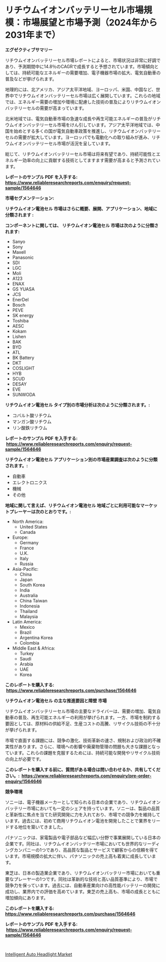 <p><h1>リチウムイオンバッテリーセル市場規模：市場展望と市場予測（2024年から2031年まで）</h1></p><p><strong>エグゼクティブサマリー</strong></p>
<p><p>リチウムイオンバッテリーセル市場レポートによると、市場状況は非常に好調であり、予測期間中に14.8％のCAGRで成長すると予想されています。市場傾向としては、持続可能なエネルギーの需要増加、電子機器市場の拡大、電気自動車の普及などが挙げられます。</p><p>地理的には、北アメリカ、アジア太平洋地域、ヨーロッパ、米国、中国など、世界中でリチウムイオンバッテリーセル市場は広く展開しています。これらの地域では、エネルギー需要の増加や環境に配慮した技術の普及によりリチウムイオンバッテリーセルの需要が高まっています。</p><p>北米地域では、電気自動車市場の急速な成長や再生可能エネルギーの普及がリチウムイオンバッテリーセル市場をけん引しています。アジア太平洋地域では、中国を始めとする多くの国が電気自動車政策を推進し、リチウムイオンバッテリーセルの需要が拡大しています。ヨーロッパでも電動化への取り組みが進み、リチウムイオンバッテリーセル市場が活況を呈しています。</p><p>総じて、リチウムイオンバッテリーセル市場は将来有望であり、持続可能性とエネルギー効率の向上に貢献する技術としてますます需要が高まると予測されています。</p></p>
<p><strong>レポートのサンプル PDF を入手する: <a href="https://www.reliableresearchreports.com/enquiry/request-sample/1564646">https://www.reliableresearchreports.com/enquiry/request-sample/1564646</a></strong></p>
<p><strong>市場セグメンテーション:</strong></p>
<p><strong> リチウムイオン電池セル 市場はさらに概要、展開、アプリケーション、地域に分類されます :</strong></p>
<p><strong>コンポーネントに関しては、 リチウムイオン電池セル 市場は次のように分類されます: &nbsp;</strong></p>
<p><ul><li>Sanyo</li><li>Sony</li><li>Maxell</li><li>Panasonic</li><li>SDI</li><li>LGC</li><li>Moli</li><li>A123</li><li>ENAX</li><li>GS YUASA</li><li>JCS</li><li>EnerDel</li><li>Bosch</li><li>PEVE</li><li>SK energy</li><li>Toshiba</li><li>AESC</li><li>Kokam</li><li>Lishen</li><li>BAK</li><li>BYD</li><li>ATL</li><li>BK Battery</li><li>DKT</li><li>COSLIGHT</li><li>HYB</li><li>SCUD</li><li>DESAY</li><li>EVE</li><li>SUNWODA</li></ul></p>
<p><strong> リチウムイオン電池セル タイプ別の市場分析は次のように分類されます。:</strong></p>
<p><ul><li>コバルト酸リチウム</li><li>マンガン酸リチウム</li><li>リン酸鉄リチウム</li></ul></p>
<p><strong>レポートのサンプル PDF を入手する: &nbsp;<a href="https://www.reliableresearchreports.com/enquiry/request-sample/1564646">https://www.reliableresearchreports.com/enquiry/request-sample/1564646</a></strong></p>
<p><strong> リチウムイオン電池セル アプリケーション別の市場産業調査は次のように分類されます。:</strong></p>
<p><ul><li>自動車</li><li>エレクトロニクス</li><li>機械</li><li>その他</li></ul></p>
<p><strong>地域に関して言えば、リチウムイオン電池セル 地域ごとに利用可能なマーケットプレーヤーは次のとおりです。:</strong></p>
<p><ul>
    <li>
        North America:
        <ul>
            <li>United States</li>
            <li>Canada</li>
        </ul>
    </li>
    <li>
        Europe:
        <ul>
            <li>Germany</li>
            <li>France</li>
            <li>U.K.</li>
            <li>Italy</li>
            <li>Russia</li>
        </ul>
    </li>
    <li>
        Asia-Pacific:
        <ul>
            <li>China</li>
            <li>Japan</li>
            <li>South Korea</li>
            <li>India</li>
            <li>Australia</li>
            <li>China Taiwan</li>
            <li>Indonesia</li>
            <li>Thailand</li>
            <li>Malaysia</li>
        </ul>
    </li>
    <li>
        Latin America:
        <ul>
            <li>Mexico</li>
            <li>Brazil</li>
            <li>Argentina Korea</li>
            <li>Colombia</li>
        </ul>
    </li>
    <li>
        Middle East & Africa:
        <ul>
            <li>Turkey</li>
            <li>Saudi</li>
            <li>Arabia</li>
            <li>UAE</li>
            <li>Korea</li>
        </ul>
    </li>
    </ul></p>
<p><strong>このレポートを購入する: &nbsp;<a href="https://www.reliableresearchreports.com/purchase/1564646">https://www.reliableresearchreports.com/purchase/1564646</a></strong></p>
<p><strong>リチウムイオン電池セル の主な推進要因と障壁 市場</strong></p>
<p><p>リチウムイオンバッテリーセル市場の主要なドライバーは、需要の増加、電気自動車の普及、再生可能エネルギーの利用が挙げられます。一方、市場を制約する要因としては、原材料の供給不足、生産コストの高騰、リサイクル技術の不十分が挙げられます。</p><p>市場で直面する課題には、競争の激化、技術革新の速さ、規制および政治的不確実性があります。さらに、環境への影響や廃棄物管理の問題も大きな課題となっています。これらの課題を克服するためには、持続可能な開発やリサイクル技術の向上が必要です。</p></p>
<p><strong>このレポートを購入する前に、質問がある場合は問い合わせるか、共有してください。:&nbsp; <a href="https://www.reliableresearchreports.com/enquiry/pre-order-enquiry/1564646">https://www.reliableresearchreports.com/enquiry/pre-order-enquiry/1564646</a></strong></p>
<p><strong>競争環境</strong></p>
<p><p>ソニーは、電子機器メーカーとして知られる日本の企業であり、リチウムイオンバッテリー市場においても一定のシェアを持っています。ソニーは、製品の品質と革新性に焦点を当てた研究開発に力を入れており、市場での競争力を維持しています。過去には、初めて商用リチウムイオン電池を開発したことで業界をリードする地位を築いてきました。</p><p>パナソニックは、家電製品や電子部品など幅広い分野で事業展開している日本の企業です。同社は、リチウムイオンバッテリー市場においても世界的なリーディングカンパニーの1つであり、高品質な製品とサービスで顧客からの信頼を得ています。市場規模の拡大に伴い、パナソニックの売上高も着実に成長しています。</p><p>東芝は、日本の製造業企業であり、リチウムイオンバッテリー市場においても重要なプレーヤーの1つです。同社は革新的な技術と高い品質基準により、市場で競争力を保っています。過去には、自動車産業向けの高性能バッテリーの開発に成功し、業界内での評価を高めています。東芝の売上高も、市場の成長とともに増加傾向にあります。</p></p>
<p><strong>このレポートを購入する: &nbsp; <a href="https://www.reliableresearchreports.com/purchase/1564646">https://www.reliableresearchreports.com/purchase/1564646</a></strong></p>
<p><strong>レポートのサンプル PDF を入手する: &nbsp;<a href="https://www.reliableresearchreports.com/enquiry/request-sample/1564646">https://www.reliableresearchreports.com/enquiry/request-sample/1564646</a></strong><strong></strong></p>
<p>&nbsp;</p>
<p><p><a href="https://glittery-fuchsia-86a.notion.site/Intelligent-Auto-Headlight-Market-Size-Global-Industry-Overview-Market-Segmentation-and-Forecast--10005cf2534745e6a75d45d23f37d29a">Intelligent Auto Headlight Market</a></p></p>